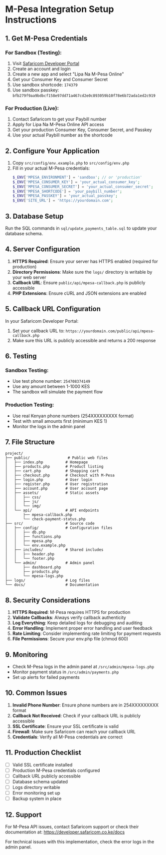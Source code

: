 # M-Pesa Integration Setup Instructions

## 1. Get M-Pesa Credentials

### For Sandbox (Testing):
1. Visit [Safaricom Developer Portal](https://developer.safaricom.co.ke/)
2. Create an account and login
3. Create a new app and select "Lipa Na M-Pesa Online"
4. Get your Consumer Key and Consumer Secret
5. Use sandbox shortcode: `174379`
6. Use sandbox passkey: `bfb279f9aa9bdbcf158e97dd71a467cd2e0c893059b10f78e6b72ada1ed2c919`

### For Production (Live):
1. Contact Safaricom to get your Paybill number
2. Apply for Lipa Na M-Pesa Online API access
3. Get your production Consumer Key, Consumer Secret, and Passkey
4. Use your actual Paybill number as the shortcode

## 2. Configure Your Application

1. Copy `src/config/env.example.php` to `src/config/env.php`
2. Fill in your actual M-Pesa credentials:
   ```php
   $_ENV['MPESA_ENVIRONMENT'] = 'sandbox'; // or 'production'
   $_ENV['MPESA_CONSUMER_KEY'] = 'your_actual_consumer_key';
   $_ENV['MPESA_CONSUMER_SECRET'] = 'your_actual_consumer_secret';
   $_ENV['MPESA_SHORTCODE'] = 'your_paybill_number';
   $_ENV['MPESA_PASSKEY'] = 'your_actual_passkey';
   $_ENV['SITE_URL'] = 'https://yourdomain.com';
   ```

## 3. Database Setup

Run the SQL commands in `sql/update_payments_table.sql` to update your database schema.

## 4. Server Configuration

1. **HTTPS Required**: Ensure your server has HTTPS enabled (required for production)
2. **Directory Permissions**: Make sure the `logs/` directory is writable by your web server
3. **Callback URL**: Ensure `public/api/mpesa-callback.php` is publicly accessible
4. **PHP Extensions**: Ensure cURL and JSON extensions are enabled

## 5. Callback URL Configuration

In your Safaricom Developer Portal:
1. Set your callback URL to: `https://yourdomain.com/public/api/mpesa-callback.php`
2. Make sure this URL is publicly accessible and returns a 200 response

## 6. Testing

### Sandbox Testing:
- Use test phone number: `254708374149`
- Use any amount between 1-1000 KES
- The sandbox will simulate the payment flow

### Production Testing:
- Use real Kenyan phone numbers (254XXXXXXXXX format)
- Test with small amounts first (minimum KES 1)
- Monitor the logs in the admin panel

## 7. File Structure

```
project/
├── public/                 # Public web files
│   ├── index.php          # Homepage
│   ├── products.php       # Product listing
│   ├── cart.php           # Shopping cart
│   ├── checkout.php       # Checkout with M-Pesa
│   ├── login.php          # User login
│   ├── register.php       # User registration
│   ├── account.php        # User account page
│   ├── assets/            # Static assets
│   │   ├── css/
│   │   ├── js/
│   │   └── img/
│   └── api/               # API endpoints
│       ├── mpesa-callback.php
│       └── check-payment-status.php
├── src/                   # Source code
│   ├── config/            # Configuration files
│   │   ├── db.php
│   │   ├── functions.php
│   │   ├── mpesa.php
│   │   └── env.example.php
│   ├── includes/          # Shared includes
│   │   ├── header.php
│   │   └── footer.php
│   └── admin/             # Admin panel
│       ├── dashboard.php
│       ├── products.php
│       └── mpesa-logs.php
├── logs/                  # Log files
└── docs/                  # Documentation
```

## 8. Security Considerations

1. **HTTPS Required**: M-Pesa requires HTTPS for production
2. **Validate Callbacks**: Always verify callback authenticity
3. **Log Everything**: Keep detailed logs for debugging and auditing
4. **Error Handling**: Implement proper error handling and user feedback
5. **Rate Limiting**: Consider implementing rate limiting for payment requests
6. **File Permissions**: Secure your env.php file (chmod 600)

## 9. Monitoring

- Check M-Pesa logs in the admin panel at `/src/admin/mpesa-logs.php`
- Monitor payment status in `/src/admin/payments.php`
- Set up alerts for failed payments

## 10. Common Issues

1. **Invalid Phone Number**: Ensure phone numbers are in 254XXXXXXXXX format
2. **Callback Not Received**: Check if your callback URL is publicly accessible
3. **SSL Certificate**: Ensure your SSL certificate is valid
4. **Firewall**: Make sure Safaricom can reach your callback URL
5. **Credentials**: Verify all M-Pesa credentials are correct

## 11. Production Checklist

- [ ] Valid SSL certificate installed
- [ ] Production M-Pesa credentials configured
- [ ] Callback URL publicly accessible
- [ ] Database schema updated
- [ ] Logs directory writable
- [ ] Error monitoring set up
- [ ] Backup system in place

## 12. Support

For M-Pesa API issues, contact Safaricom support or check their documentation at:
https://developer.safaricom.co.ke/docs

For technical issues with this implementation, check the error logs in the admin panel.